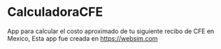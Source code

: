 # CalculadoraCFE
App para calcular el costo aproximado de tu siguiente recibo de CFE en Mexico, Esta app fue creada en https://websim.com
